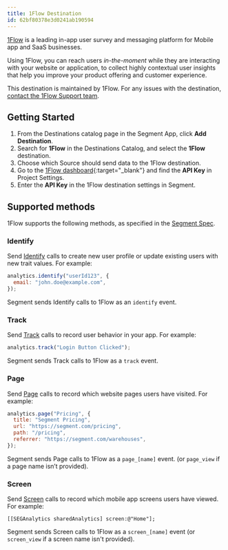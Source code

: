 ```yaml
---
title: 1Flow Destination
id: 62bf80378e3d0241ab190594
---
```


[1Flow](https://1flow.app/?utm_source=segmentio&utm_medium=docs&utm_campaign=partners) is a leading in-app user survey and messaging platform for Mobile app and SaaS businesses.

Using 1Flow, you can reach users _in-the-moment_ while they are interacting with your website or application, to collect highly contextual user insights that help you improve your product offering and customer experience.

This destination is maintained by 1Flow. For any issues with the destination, [contact the 1Flow Support team](mailto:support@1flow.app).

## Getting Started

1. From the Destinations catalog page in the Segment App, click **Add Destination**.
2. Search for **1Flow** in the Destinations Catalog, and select the **1Flow** destination.
3. Choose which Source should send data to the 1Flow destination.
4. Go to the [1Flow dashboard](https://dashboard.1flow.app/){:target="\_blank"} and find the **API Key** in Project Settings.
5. Enter the **API Key** in the 1Flow destination settings in Segment.

## Supported methods

1Flow supports the following methods, as specified in the [Segment Spec](/docs/connections/spec).

### Identify

Send [Identify](/docs/connections/spec/identify) calls to create new user profile or update existing users with new trait values. For example:

```js
analytics.identify("userId123", {
  email: "john.doe@example.com",
});
```

Segment sends Identify calls to 1Flow as an `identify` event.

### Track

Send [Track](/docs/connections/spec/track) calls to record user behavior in your app. For example:

```js
analytics.track("Login Button Clicked");
```

Segment sends Track calls to 1Flow as a `track` event.

### Page

Send [Page](/docs/connections/spec/page) calls to record which website pages users have visited. For example:

```js
analytics.page("Pricing", {
  title: "Segment Pricing",
  url: "https://segment.com/pricing",
  path: "/pricing",
  referrer: "https://segment.com/warehouses",
});
```

Segment sends Page calls to 1Flow as a `page_[name]` event. (or `page_view` if a page name isn’t provided).

### Screen

Send [Screen](/docs/connections/spec/screen) calls to record which mobile app screens users have viewed. For example:

```obj-c
[[SEGAnalytics sharedAnalytics] screen:@"Home"];
```

Segment sends Screen calls to 1Flow as a `screen_[name]` event (or `screen_view` if a screen name isn't provided).
